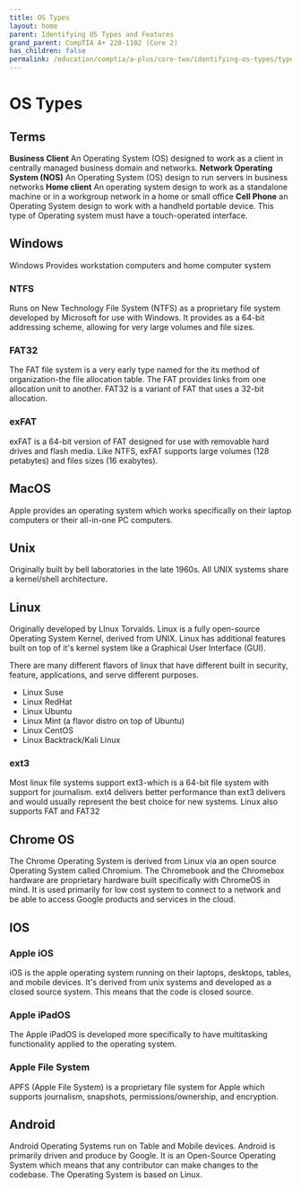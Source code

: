 ```yaml
---
title: OS Types
layout: home
parent: Identifying OS Types and Features
grand_parent: CompTIA A+ 220-1102 (Core 2)
has_children: false
permalink: /education/comptia/a-plus/core-two/identifying-os-types/types/
---
```


# OS Types

## Terms

**Business Client** An Operating System (OS) designed to work as a client in centrally managed business domain and networks.
**Network Operating System (NOS)** An Operating System (OS) design to run servers in business networks
**Home client** An operating system design to work as a standalone machine or in a workgroup network in a home or small office
**Cell Phone** an Operating System design to work with a handheld portable device. This type of Operating system must have a touch-operated interface.

## Windows 

Windows Provides workstation computers and home computer system

### NTFS

Runs on New Technology File System (NTFS) as a proprietary file system developed by Microsoft for use with Windows. It provides as a 64-bit addressing scheme, allowing for very large volumes and file sizes.

### FAT32

The FAT file system is a very early type named for the its method of organization-the file allocation table. The FAT provides links from one allocation unit to another. FAT32 is a variant of FAT that uses a 32-bit allocation.

### exFAT

exFAT is a 64-bit version of FAT designed for use with removable hard drives and flash media. Like NTFS, exFAT supports large volumes (128 petabytes) and files sizes (16 exabytes).

## MacOS

Apple provides an operating system which works specifically on their laptop computers or their all-in-one PC computers.

## Unix

Originally built by bell laboratories in the late 1960s. All UNIX systems share a kernel/shell architecture.

## Linux

Originally developed by LInux Torvalds. Linux is a fully open-source Operating System Kernel, derived from UNIX. Linux has additional features built on top of it's kernel system like a Graphical User Interface (GUI).

There are many different flavors of linux that have different built in security, feature, applications, and serve different purposes.

- Linux Suse
- Linux RedHat
- Linux Ubuntu
- Linux Mint (a flavor distro on top of Ubuntu)
- Linux CentOS
- Linux Backtrack/Kali Linux

### ext3

Most linux file systems support ext3-which is a 64-bit file system with support for journalism. ext4 delivers better performance than ext3 delivers and would usually represent the best choice for new systems. Linux also supports FAT and FAT32

## Chrome OS

The Chrome Operating System is derived from Linux via an open source Operating System called Chromium. The Chromebook and the Chromebox hardware are proprietary hardware built specifically with ChromeOS in mind. It is used primarily for low cost system to connect to a network and be able to access Google products and services in the cloud.

## IOS

### Apple iOS

iOS is the apple operating system running on their laptops, desktops, tables, and mobile devices. It's derived from unix systems and developed as a closed source system. This means that the code is closed source. 

### Apple iPadOS

The Apple iPadOS is developed more specifically to have multitasking functionality applied to the operating system.

### Apple File System

APFS (Apple File System) is a proprietary file system for Apple which supports journalism, snapshots, permissions/ownership, and encryption.

## Android

Android Operating Systems run on Table and Mobile devices. Android is primarily driven and produce by Google. It is an Open-Source Operating System which means that any contributor can make changes to the codebase. The Operating System is based on Linux.

